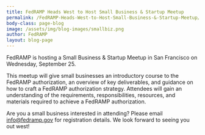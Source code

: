 ```yaml
---
title: FedRAMP Heads West to Host Small Business & Startup Meetup
permalink: /FedRAMP-Heads-West-to-Host-Small-Business-&-Startup-Meetup/
body-class: page-blog
image: /assets/img/blog-images/smallbiz.png
author: FedRAMP
layout: blog-page
---
```

FedRAMP is hosting a Small Business & Startup Meetup in San Francisco on Wednesday, September 25. 

This meetup will give small businesses an introductory course to the FedRAMP authorization, an overview of key deliverables, and guidance on how to craft a FedRAMP authorization strategy. Attendees will gain an understanding of the requirements, responsibilities, resources, and materials required to achieve a FedRAMP authorization. 

Are you a small business interested in attending? Please email <a href="mailto:info@fedramp.gov">info@fedramp.gov</a> for registration details. We look forward to seeing you out west!

